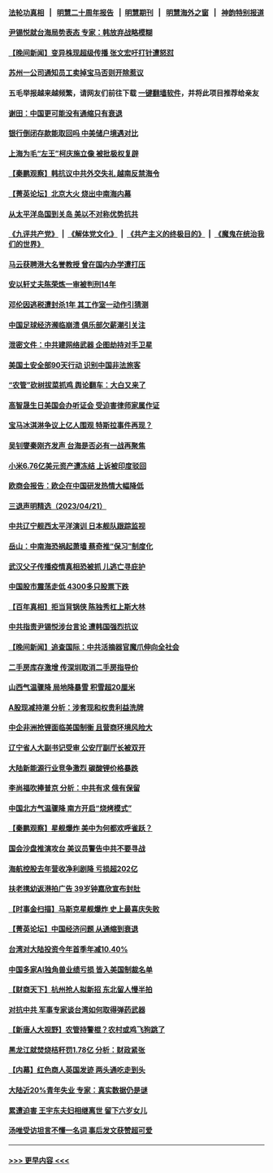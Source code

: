 #### [法轮功真相](https://github.com/gfw-breaker/truth/blob/master/README.md?t=0) &nbsp;&nbsp;|&nbsp;&nbsp; [明慧二十周年报告](https://github.com/gfw-breaker/mh-reports/blob/master/README.md?t=0) &nbsp;&nbsp;|&nbsp;&nbsp;[明慧期刊](https://github.com/gfw-breaker/mh-qikan) &nbsp;&nbsp;|&nbsp;&nbsp; [明慧海外之窗](https://github.com/gfw-breaker/mh-news/blob/master/README.md?t=0) &nbsp;&nbsp;|&nbsp;&nbsp; [神韵特别报道](https://github.com/gfw-breaker/mh-news/blob/master/shenyun.md?t=0)
#### [尹锡悦就台海局势表态 专家：韩放弃战略模糊](../pages/nsc413/n13978969.md?t=04221843) 
#### [【晚间新闻】变异株现超级传播 张文宏吁打针遭怒怼](../pages/nsc413/n13978945.md?t=04221843) 
#### [苏州一公司通知员工卖掉宝马否则开除惹议](../pages/nsc413/n13978919.md?t=04221843) 
#### 五毛举报越来越频繁，请网友们前往下载 [一键翻墙软件](https://github.com/gfw-breaker/ssr-accounts)，并将此项目推荐给亲友
#### [谢田：中国更可能没有通缩只有衰退](../pages/nsc413/n13978892.md?t=04221843) 
#### [银行倒闭存款能取回吗 中美储户境遇对比](../pages/nsc413/n13978822.md?t=04221843) 
#### [上海为毛“左王”柯庆施立像 被批极权复辟](../pages/nsc413/n13978709.md?t=04221843) 
#### [【秦鹏观察】韩抗议中共外交失礼 越南反禁海令](../pages/nsc413/n13978616.md?t=04221843) 
#### [【菁英论坛】北京大火 烧出中南海内幕](../pages/nsc413/n13978577.md?t=04221843) 
#### [从太平洋岛国到关岛 美以不对称优势抗共](../pages/nsc413/n13978581.md?t=04221843) 
#### [《九评共产党》](https://github.com/begood0513/9ping.md/blob/master/README.md) &nbsp;|&nbsp; [《解体党文化》](../../../../jtdwh.md/blob/master/README.md)  &nbsp;|&nbsp; [《共产主义的终极目的》](../../../../gczydzjmd.md/blob/master/README.md) &nbsp;|&nbsp; [《魔鬼在统治我们的世界》](../../../../mgztzwmdsj.md/blob/master/README.md) 
#### [马云获聘港大名誉教授 曾在国内办学遭打压](../pages/nsc413/n13978676.md?t=04221843) 
#### [安以轩丈夫陈荣炼一审被判刑14年](../pages/nsc413/n13978574.md?t=04221843) 
#### [邓伦因逃税遭封杀1年 其工作室一动作引猜测](../pages/nsc413/n13978540.md?t=04221843) 
#### [中国足球经济濒临崩溃 俱乐部欠薪潮引关注](../pages/nsc413/n13978583.md?t=04221843) 
#### [泄密文件：中共建网络武器 企图劫持对手卫星](../pages/nsc413/n13978593.md?t=04221843) 
#### [美国土安全部90天行动 识别中国非法旅客](../pages/nsc413/n13978590.md?t=04221843) 
#### [“农管”砍树拔菜抓鸡 舆论翻车：大白又来了](../pages/nsc413/n13976688.md?t=04221843) 
#### [高智晟生日美国会办听证会 受迫害律师家属作证](../pages/nsc413/n13978568.md?t=04221843) 
#### [宝马冰淇淋争议上亿人围观 特斯拉事件再现？](../pages/nsc413/n13978425.md?t=04221843) 
#### [吴钊燮秦刚齐发声 台海是否必有一战再聚焦](../pages/nsc413/n13978523.md?t=04221843) 
#### [小米6.76亿美元资产遭冻结 上诉被印度驳回](../pages/nsc413/n13978509.md?t=04221843) 
#### [欧商会报告：欧企在中国研发热情大幅降低](../pages/nsc413/n13978472.md?t=04221843) 
#### [三退声明精选（2023/04/21）](../pages/nsc413/n13978499.md?t=04221843) 
#### [中共辽宁舰西太平洋演训 日本舰队跟踪监视](../pages/nsc413/n13978228.md?t=04221843) 
#### [岳山：中南海恐祸起萧墙 蔡奇推“保习”制度化](../pages/nsc413/n13978340.md?t=04221843) 
#### [武汉父子传播疫情真相恐被抓 儿逃亡寻庇护](../pages/nsc413/n13977160.md?t=04221843) 
#### [中国股市震荡走低 4300多只股票下跌](../pages/nsc413/n13978305.md?t=04221843) 
#### [【百年真相】拒当背锅侠 陈独秀杠上斯大林](../pages/nsc413/n13976643.md?t=04221843) 
#### [中共指责尹锡悦涉台言论 遭韩国强烈抗议](../pages/nsc413/n13978047.md?t=04221843) 
#### [【晚间新闻】追查国际：中共活摘器官魔爪伸向全社会](../pages/nsc413/n13978194.md?t=04221843) 
#### [二手房库存激增 传深圳取消二手房指导价](../pages/nsc413/n13977982.md?t=04221843) 
#### [山西气温骤降 局地降暴雪 积雪超20厘米](../pages/nsc413/n13977862.md?t=04221843) 
#### [A股现减持潮 分析：涉套现和权贵利益洗牌](../pages/nsc413/n13977934.md?t=04221843) 
#### [中企非洲抢锂面临美国制衡 且营商环境风险大](../pages/nsc413/n13977971.md?t=04221843) 
#### [辽宁省人大副书记受审 公安厅副厅长被双开](../pages/nsc413/n13977857.md?t=04221843) 
#### [大陆新能源行业竞争激烈 碳酸锂价格暴跌](../pages/nsc413/n13977846.md?t=04221843) 
#### [李尚福吹捧普京 分析：中共有求 俄有保留](../pages/nsc413/n13977602.md?t=04221843) 
#### [中国北方气温骤降 南方开启“烧烤模式”](../pages/nsc413/n13977775.md?t=04221843) 
#### [【秦鹏观察】星舰爆炸 美中为何都欢呼雀跃？](../pages/nsc413/n13977756.md?t=04221843) 
#### [国会沙盘推演攻台 美议员警告中共不要寻战](../pages/nsc413/n13977517.md?t=04221843) 
#### [海航控股去年营收净利剧降 亏损超202亿](../pages/nsc413/n13977742.md?t=04221843) 
#### [扶老携幼返港拍广告 39岁钟嘉欣宣布封肚](../pages/nsc413/n13977724.md?t=04221843) 
#### [【时事金扫描】马斯克星舰爆炸 史上最喜庆失败](../pages/nsc413/n13977727.md?t=04221843) 
#### [【菁英论坛】中国经济问题 从通缩到衰退](../pages/nsc413/n13977685.md?t=04221843) 
#### [台湾对大陆投资今年首季年减10.40%](../pages/nsc413/n13977700.md?t=04221843) 
#### [中国多家AI独角兽业绩亏损 皆入美国制裁名单](../pages/nsc413/n13977702.md?t=04221843) 
#### [【财商天下】杭州抢人拟新招 东北留人慢半拍](../pages/nsc413/n13977617.md?t=04221843) 
#### [对抗中共 军事专家谈台湾如何取得弹药武器](../pages/nsc413/n13977344.md?t=04221843) 
#### [【新唐人大视野】农管持警棍？农村或鸡飞狗跳了](../pages/nsc413/n13977682.md?t=04221843) 
#### [黑龙江就焚烧桔秆罚1.78亿 分析：财政紧张](../pages/nsc413/n13977697.md?t=04221843) 
#### [【内幕】红色商人英国发迹 两头通吃走到头](../pages/nsc413/n13977589.md?t=04221843) 
#### [大陆近20%青年失业 专家：真实数据仍是谜](../pages/nsc413/n13976701.md?t=04221843) 
#### [累遭迫害 王宇东夫妇相继离世 留下六岁女儿](../pages/nsc413/n13977555.md?t=04221843) 
#### [汤唯受访坦言不懂一名词 事后发文获赞超可爱](../pages/nsc413/n13977611.md?t=04221843) 

----
#### [ >>> 更早内容 <<< ](../indexes/nsc413-earlier.md)
